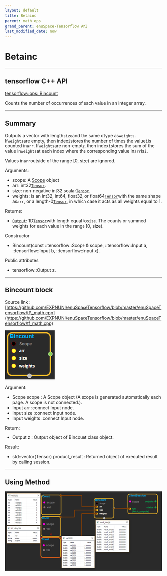 ```yaml
--- 
layout: default 
title: Betainc 
parent: math_ops 
grand_parent: enuSpace-Tensorflow API 
last_modified_date: now 
--- 
```


# Betainc

---

## tensorflow C++ API

[tensorflow::ops::Bincount](https://www.tensorflow.org/api_docs/cc/class/tensorflow/ops/bincount)

Counts the number of occurrences of each value in an integer array.

---

## Summary

Outputs a vector with length`size`and the same dtype as`weights`. If`weights`are empty, then index`i`stores the number of times the value`i`is counted in`arr`. If`weights`are non-empty, then index`i`stores the sum of the value in`weights`at each index where the corresponding value in`arr`is`i`.

Values in`arr`outside of the range \[0, size\) are ignored.

Arguments:

* scope: A [Scope](https://www.tensorflow.org/api_docs/cc/class/tensorflow/scope.html#classtensorflow_1_1_scope) object
* arr: int32[`Tensor`](https://www.tensorflow.org/api_docs/cc/class/tensorflow/tensor.html#classtensorflow_1_1_tensor).
* size: non-negative int32 scalar[`Tensor`](https://www.tensorflow.org/api_docs/cc/class/tensorflow/tensor.html#classtensorflow_1_1_tensor).
* weights: is an int32, int64, float32, or float64[`Tensor`](https://www.tensorflow.org/api_docs/cc/class/tensorflow/tensor.html#classtensorflow_1_1_tensor)with the same shape as`arr`, or a length-0[`Tensor`](https://www.tensorflow.org/api_docs/cc/class/tensorflow/tensor.html#classtensorflow_1_1_tensor), in which case it acts as all weights equal to 1.

Returns:

* [`Output`](https://www.tensorflow.org/api_docs/cc/class/tensorflow/output.html#classtensorflow_1_1_output): 1D[`Tensor`](https://www.tensorflow.org/api_docs/cc/class/tensorflow/tensor.html#classtensorflow_1_1_tensor)with length equal to`size`. The counts or summed weights for each value in the range \[0, size\).

Constructor

* Bincount\(const ::tensorflow::Scope & scope, ::tensorflow::Input a, ::tensorflow::Input b, ::tensorflow::Input x\).

Public attributes

* tensorflow::Output z.

---

## Bincount block

Source link : [https://github.com/EXPNUNI/enuSpaceTensorflow/blob/master/enuSpaceTensorflow/tf\_math.cpp](https://github.com/EXPNUNI/enuSpaceTensorflow/blob/master/enuSpaceTensorflow/tf_math.cpp)

![](../assets/math_Bincount_Symbol.png)

Argument:

* Scope scope : A Scope object \(A scope is generated automatically each page. A scope is not connected.\).
* Input arr :connect  Input node.
* Input size :connect  Input node.
* Input weights :connect  Input node.

Return:

* Output z : Output object of Bincount class object.

Result:

* std::vector\(Tensor\) product\_result : Returned object of executed result by calling session.

---

## Using Method

![](../assets/math_Bincount_Method.png)

